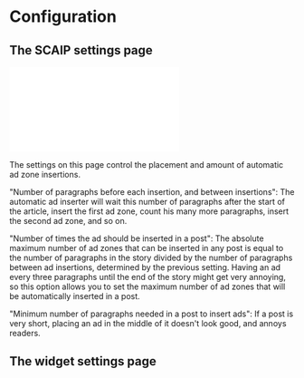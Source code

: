 # Configuration

## The SCAIP settings page

![Options](./img/scaip-settings.php)

The settings on this page control the placement and amount of automatic ad zone insertions.

"Number of paragraphs before each insertion, and between insertions": The automatic ad inserter will wait this number of paragraphs after the start of the article, insert the first ad zone, count his many more paragraphs, insert the second ad zone, and so on.

"Number of times the ad should be inserted in a post": The absolute maximum number of ad zones that can be inserted in any post is equal to the number of paragraphs in the story divided by the number of paragraphs between ad insertions, determined by the previous setting. Having an ad every three paragraphs until the end of the story might get very annoying, so this option allows you to set the maximum number of ad zones that will be automatically inserted in a post.

"Minimum number of paragraphs needed in a post to insert ads": If a post is very short, placing an ad in the middle of it doesn't look good, and annoys readers.

## The widget settings page



